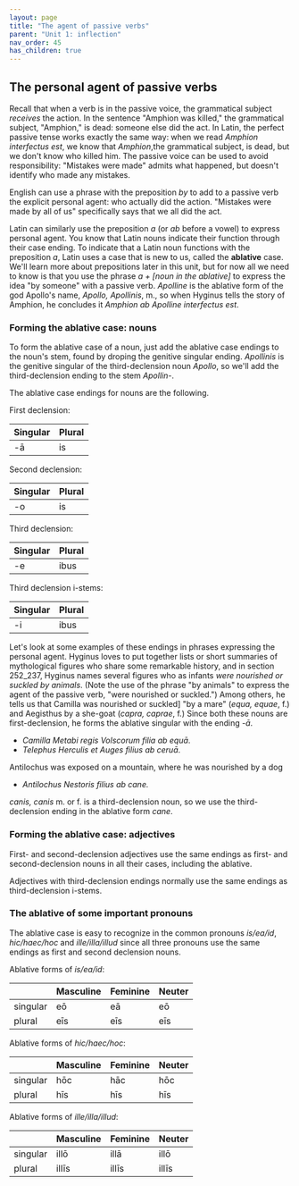 ```yaml
---
layout: page
title: "The agent of passive verbs"
parent: "Unit 1: inflection"
nav_order: 45
has_children: true
---
```


## The personal agent of passive verbs

Recall that when a verb is in the passive voice, the grammatical subject *receives* the action.  In the sentence "Amphion was killed," the grammatical subject, "Amphion," is dead: someone else did the act.  In Latin, the perfect passive tense works exactly the same way:  when we read *Amphion interfectus est*, we know that *Amphion*,the grammatical subject, is dead, but we don't know who killed him.  The passive voice can be used to avoid responsibility: "Mistakes were made" admits what happened, but doesn't identify who made any mistakes.

English can use a phrase with the preposition *by* to add to a passive verb the explicit personal agent: who actually did the action.  "Mistakes were made by all of us" specifically says that we all did the act.

Latin can similarly use the preposition *a* (or *ab* before a vowel) to express personal agent. You know that Latin nouns indicate their function through their case ending.  To indicate that a Latin noun functions with the preposition *a*, Latin uses a case that is new to us, called the **ablative** case.  We'll learn more about prepositions later in this unit, but for now all we need to know is that you use the phrase *a  + [noun in the ablative]* to express the idea "by someone" with a passive verb.  *Apolline* is the ablative form of the god Apollo's name, *Apollo, Apollinis*, m., so when Hyginus tells the story of Amphion, he concludes it *Amphion ab Apolline interfectus est*.

### Forming the ablative case: nouns

To form the ablative case of a noun, just add the ablative case endings to the noun's stem, found by droping the genitive singular ending.  *Apollinis* is the genitive singular of the third-declension noun *Apollo*, so we'll add the third-declension ending to the stem *Apollin-*.

The ablative case endings for nouns are the following.

First declension:

| Singular | Plural |
| --- | --- |
| -ā | is |

Second declension:

| Singular | Plural |
| --- | --- |
| -o | is |


Third declension:

| Singular | Plural |
| --- | --- |
| -e | ibus |


Third declension i-stems:


| Singular | Plural |
| --- | --- |
| -i | ibus |



Let's look at some examples of these endings in phrases expressing the personal agent.  Hyginus loves to put together lists or short summaries of mythological figures who share some remarkable history, and in section 252_237, Hyginus names several figures who as infants *were nourished or suckled by animals*.  (Note the use of the phrase "by animals" to express the agent of the passive verb, "were nourished or suckled.") Among others, he tells us that Camilla was nourished or suckled] "by a mare" (*equa, equae*, f.) and Aegisthus by a she-goat (*capra, caprae*, f.)  Since both these nouns are first-declension, he forms the ablative singular with the ending *-ā*.

- *Camilla Metabi regis Volscorum filia ab equā*.
- *Telephus Herculis et Auges filius ab ceruā*. 


Antilochus was exposed on a mountain, where he was nourished by a dog

- *Antilochus Nestoris filius ab cane.*

*canis, canis* m. or f. is a third-declension noun, so we use the third-declension ending in the ablative form *cane*.


### Forming the ablative case: adjectives

First- and second-declension adjectives use the same endings as first- and second-declension nouns in all their cases, including the ablative.

Adjectives with third-declension endings normally use the same endings as third-declension i-stems. 

### The ablative of some important pronouns

The ablative case is easy to recognize in the common pronouns *is/ea/id*, *hic/haec/hoc* and *ille/illa/illud* since all three pronouns use the same endings as first and second declension nouns.


Ablative forms of *is/ea/id*:

| | Masculine | Feminine | Neuter |
| --- | --- | --- | --- |
| singular | eō |	eā |	eō |
| plural | eīs |	eīs |	eīs |


Ablative forms of *hic/haec/hoc*:

| | Masculine | Feminine | Neuter |
| --- | --- | --- | --- |
| singular | hōc |	hāc |	hōc |
| plural | hīs |	hīs |	hīs |



Ablative forms of *ille/illa/illud*:

| | Masculine | Feminine | Neuter |
| --- | --- | --- | --- |
| singular | illō |	illā |	illō |
| plural | illīs |	illīs |	illīs |

